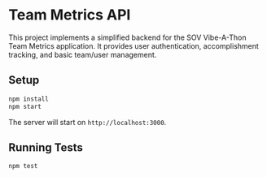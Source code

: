 # Team Metrics API

This project implements a simplified backend for the SOV Vibe-A-Thon Team Metrics application. It provides user authentication, accomplishment tracking, and basic team/user management.

## Setup

```bash
npm install
npm start
```

The server will start on `http://localhost:3000`.

## Running Tests

```bash
npm test
```
